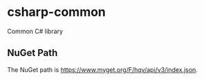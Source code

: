 # csharp-common
Common C# library

## NuGet Path
The NuGet path is https://www.myget.org/F/hqv/api/v3/index.json.
